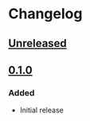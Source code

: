 # Changelog

## [Unreleased][]

[Unreleased]: https://github.com/chaostoolkit-incubator/chaostoolkit-datadog/compare/0.1.0...HEAD

## [0.1.0][]

[0.1.0]: https://github.com/chaostoolkit-incubator/chaostoolkit-datadog/tree/0.1.0

### Added

-   Initial release

